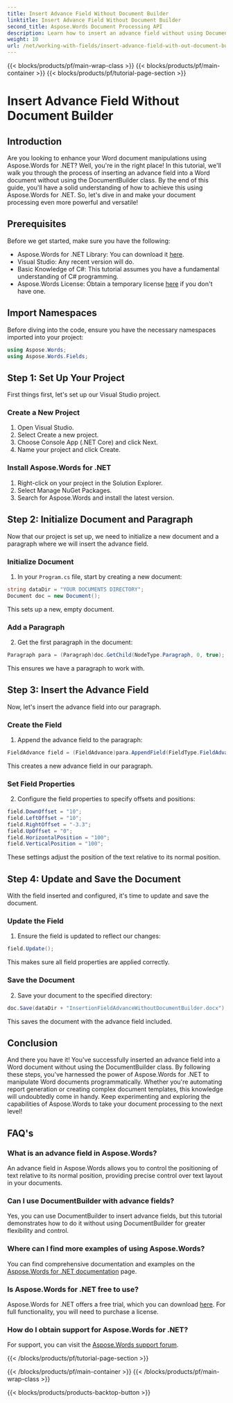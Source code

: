 ```yaml
---
title: Insert Advance Field Without Document Builder
linktitle: Insert Advance Field Without Document Builder
second_title: Aspose.Words Document Processing API
description: Learn how to insert an advance field without using DocumentBuilder in Aspose.Words for .NET. Follow this guide to enhance your document processing skills.
weight: 10
url: /net/working-with-fields/insert-advance-field-with-out-document-builder/
---
```


{{< blocks/products/pf/main-wrap-class >}}
{{< blocks/products/pf/main-container >}}
{{< blocks/products/pf/tutorial-page-section >}}

# Insert Advance Field Without Document Builder

## Introduction

Are you looking to enhance your Word document manipulations using Aspose.Words for .NET? Well, you're in the right place! In this tutorial, we'll walk you through the process of inserting an advance field into a Word document without using the DocumentBuilder class. By the end of this guide, you'll have a solid understanding of how to achieve this using Aspose.Words for .NET. So, let's dive in and make your document processing even more powerful and versatile!

## Prerequisites

Before we get started, make sure you have the following:

- Aspose.Words for .NET Library: You can download it [here](https://releases.aspose.com/words/net/).
- Visual Studio: Any recent version will do.
- Basic Knowledge of C#: This tutorial assumes you have a fundamental understanding of C# programming.
- Aspose.Words License: Obtain a temporary license [here](https://purchase.aspose.com/temporary-license/) if you don't have one.

## Import Namespaces

Before diving into the code, ensure you have the necessary namespaces imported into your project:

```csharp
using Aspose.Words;
using Aspose.Words.Fields;
```

## Step 1: Set Up Your Project

First things first, let's set up our Visual Studio project.

### Create a New Project

1. Open Visual Studio.
2. Select Create a new project.
3. Choose Console App (.NET Core) and click Next.
4. Name your project and click Create.

### Install Aspose.Words for .NET

1. Right-click on your project in the Solution Explorer.
2. Select Manage NuGet Packages.
3. Search for Aspose.Words and install the latest version.

## Step 2: Initialize Document and Paragraph

Now that our project is set up, we need to initialize a new document and a paragraph where we will insert the advance field.

### Initialize Document

1. In your `Program.cs` file, start by creating a new document:

```csharp
string dataDir = "YOUR DOCUMENTS DIRECTORY";
Document doc = new Document();
```

This sets up a new, empty document.

### Add a Paragraph

2. Get the first paragraph in the document:

```csharp
Paragraph para = (Paragraph)doc.GetChild(NodeType.Paragraph, 0, true);
```

This ensures we have a paragraph to work with.

## Step 3: Insert the Advance Field

Now, let's insert the advance field into our paragraph.

### Create the Field

1. Append the advance field to the paragraph:

```csharp
FieldAdvance field = (FieldAdvance)para.AppendField(FieldType.FieldAdvance, false);
```

This creates a new advance field in our paragraph.

### Set Field Properties

2. Configure the field properties to specify offsets and positions:

```csharp
field.DownOffset = "10";
field.LeftOffset = "10";
field.RightOffset = "-3.3";
field.UpOffset = "0";
field.HorizontalPosition = "100";
field.VerticalPosition = "100";
```

These settings adjust the position of the text relative to its normal position.

## Step 4: Update and Save the Document

With the field inserted and configured, it's time to update and save the document.

### Update the Field

1. Ensure the field is updated to reflect our changes:

```csharp
field.Update();
```

This makes sure all field properties are applied correctly.

### Save the Document

2. Save your document to the specified directory:

```csharp
doc.Save(dataDir + "InsertionFieldAdvanceWithoutDocumentBuilder.docx");
```

This saves the document with the advance field included.

## Conclusion

And there you have it! You've successfully inserted an advance field into a Word document without using the DocumentBuilder class. By following these steps, you've harnessed the power of Aspose.Words for .NET to manipulate Word documents programmatically. Whether you're automating report generation or creating complex document templates, this knowledge will undoubtedly come in handy. Keep experimenting and exploring the capabilities of Aspose.Words to take your document processing to the next level!

## FAQ's

### What is an advance field in Aspose.Words?

An advance field in Aspose.Words allows you to control the positioning of text relative to its normal position, providing precise control over text layout in your documents.

### Can I use DocumentBuilder with advance fields?

Yes, you can use DocumentBuilder to insert advance fields, but this tutorial demonstrates how to do it without using DocumentBuilder for greater flexibility and control.

### Where can I find more examples of using Aspose.Words?

You can find comprehensive documentation and examples on the [Aspose.Words for .NET documentation](https://reference.aspose.com/words/net/) page.

### Is Aspose.Words for .NET free to use?

Aspose.Words for .NET offers a free trial, which you can download [here](https://releases.aspose.com/). For full functionality, you will need to purchase a license.

### How do I obtain support for Aspose.Words for .NET?

For support, you can visit the [Aspose.Words support forum](https://forum.aspose.com/c/words/8).

{{< /blocks/products/pf/tutorial-page-section >}}

{{< /blocks/products/pf/main-container >}}
{{< /blocks/products/pf/main-wrap-class >}}

{{< blocks/products/products-backtop-button >}}
